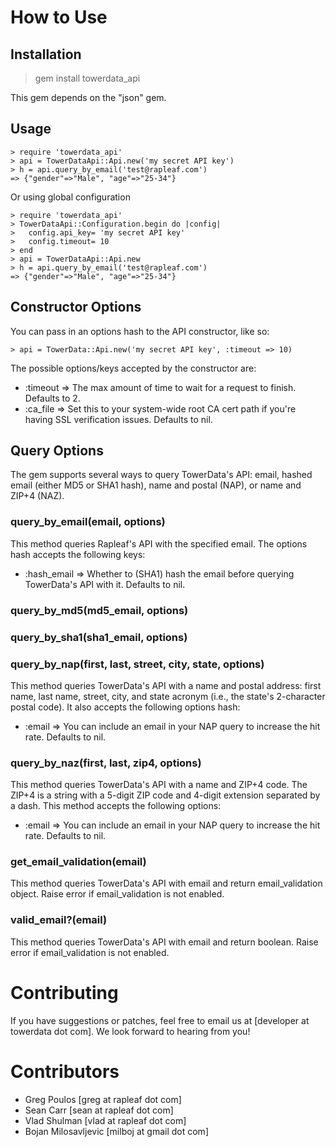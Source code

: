 How to Use
==========

Installation
------------
> gem install towerdata_api

This gem depends on the "json" gem.

Usage
-----
    > require 'towerdata_api'
    > api = TowerDataApi::Api.new('my secret API key')
    > h = api.query_by_email('test@rapleaf.com')
    => {"gender"=>"Male", "age"=>"25-34"}

Or using global configuration

    > require 'towerdata_api'
    > TowerDataApi::Configuration.begin do |config|
    >   config.api_key= 'my secret API key'
    >   config.timeout= 10 
    > end
    > api = TowerDataApi::Api.new
    > h = api.query_by_email('test@rapleaf.com')
    => {"gender"=>"Male", "age"=>"25-34"}



Constructor Options
-------------------
You can pass in an options hash to the API constructor, like so:

    > api = TowerData::Api.new('my secret API key', :timeout => 10)

The possible options/keys accepted by the constructor are:

 - :timeout => The max amount of time to wait for a request to finish. Defaults to 2.
 - :ca_file => Set this to your system-wide root CA cert path if you're having SSL verification issues. Defaults to nil.
 
Query Options
-------------
The gem supports several ways to query TowerData's API: email, hashed email (either MD5 or SHA1 hash), name and postal (NAP), or name and ZIP+4 (NAZ).

### query_by_email(email, options)

This method queries Rapleaf's API with the specified email. The options hash accepts the following keys:

 - :hash_email    => Whether to (SHA1) hash the email before querying TowerData's API with it. Defaults to nil.

### query_by_md5(md5_email, options)
### query_by_sha1(sha1_email, options)

### query_by_nap(first, last, street, city, state, options)

This method queries TowerData's API with a name and postal address: first name, last name, street, city, and state acronym (i.e., the state's 2-character postal code). It also accepts the following options hash:

 - :email          => You can include an email in your NAP query to increase the hit rate. Defaults to nil.

### query_by_naz(first, last, zip4, options)

This method queries TowerData's API with a name and ZIP+4 code. The ZIP+4 is a string with a 5-digit ZIP code and 4-digit extension separated by a dash. This method accepts the following options:

 - :email          => You can include an email in your NAP query to increase the hit rate. Defaults to nil.

### get_email_validation(email)

This method queries TowerData's API with email and return email_validation object. Raise error if email_validation is not enabled. 

### valid_email?(email)

This method queries TowerData's API with email and return boolean. Raise error if email_validation is not enabled. 


Contributing
============
If you have suggestions or patches, feel free to email us at
[developer at towerdata dot com]. We look forward to hearing from you!


Contributors
============
 - Greg Poulos [greg at rapleaf dot com]
 - Sean Carr [sean at rapleaf dot com]
 - Vlad Shulman [vlad at rapleaf dot com]
 - Bojan Milosavljevic [milboj at gmail dot com]

